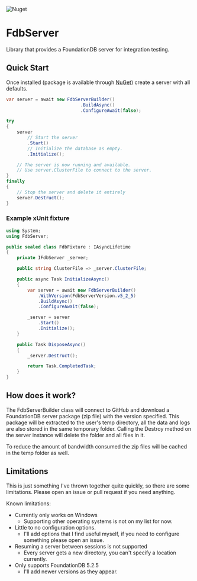 ![Nuget](https://img.shields.io/nuget/v/FdbServer.svg?style=flat-square)

# FdbServer
Library that provides a FoundationDB server for integration testing.

## Quick Start
Once installed (package is available through [NuGet](https://www.nuget.org/packages/FdbServer)) create a server with all defaults.

```cs
var server = await new FdbServerBuilder()
                            .BuildAsync()
                            .ConfigureAwait(false);

try
{
    server
        // Start the server
        .Start()
        // Initialize the database as empty.
        .Initialize();

    // The server is now running and available.
    // Use server.ClusterFile to connect to the server.
}
finally
{
    // Stop the server and delete it entirely
    server.Destruct();
}
```

### Example xUnit fixture

```cs
using System;
using FdbServer;

public sealed class FdbFixture : IAsyncLifetime
{
    private IFdbServer _server;

    public string ClusterFile => _server.ClusterFile;

    public async Task InitializeAsync()
    {
        var server = await new FdbServerBuilder()
            .WithVersion(FdbServerVersion.v5_2_5)
            .BuildAsync()
            .ConfigureAwait(false);

        _server = server
            .Start()
            .Initialize();
    }

    public Task DisposeAsync()
    {
        _server.Destruct();

        return Task.CompletedTask;
    }
}
```

## How does it work?
The FdbServerBuilder class will connect to GitHub and download a FoundationDB server package (zip file) with the version specified.
This package will be extracted to the user's temp directory, all the data and logs are also stored in the same temporary folder.
Calling the Destroy method on the server instance will delete the folder and all files in it.

To reduce the amount of bandwidth consumed the zip files will be cached in the temp folder as well.

## Limitations
This is just something I've thrown together quite quickly, so there are some limitations.
Please open an issue or pull request if you need anything.

Known limitations:
* Currently only works on Windows
  * Supporting other operating systems is not on my list for now.
* Little to no configuration options.
  * I'll add options that I find useful myself, if you need to configure something please open an issue.
* Resuming a server between sessions is not supported
  * Every server gets a new directory, you can't specify a location currently.
* Only supports FoundationDB 5.2.5
  * I'll add newer versions as they appear.